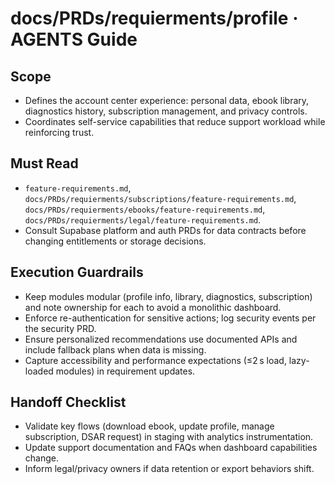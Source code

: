 # docs/PRDs/requierments/profile · AGENTS Guide

## Scope
- Defines the account center experience: personal data, ebook library, diagnostics history, subscription management, and privacy controls.
- Coordinates self-service capabilities that reduce support workload while reinforcing trust.

## Must Read
- `feature-requirements.md`, `docs/PRDs/requierments/subscriptions/feature-requirements.md`, `docs/PRDs/requierments/ebooks/feature-requirements.md`, `docs/PRDs/requierments/legal/feature-requirements.md`.
- Consult Supabase platform and auth PRDs for data contracts before changing entitlements or storage decisions.

## Execution Guardrails
- Keep modules modular (profile info, library, diagnostics, subscription) and note ownership for each to avoid a monolithic dashboard.
- Enforce re-authentication for sensitive actions; log security events per the security PRD.
- Ensure personalized recommendations use documented APIs and include fallback plans when data is missing.
- Capture accessibility and performance expectations (≤2 s load, lazy-loaded modules) in requirement updates.

## Handoff Checklist
- Validate key flows (download ebook, update profile, manage subscription, DSAR request) in staging with analytics instrumentation.
- Update support documentation and FAQs when dashboard capabilities change.
- Inform legal/privacy owners if data retention or export behaviors shift.
